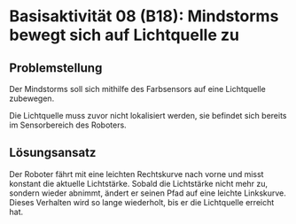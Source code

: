 # Basisaktivität 08 (B18): Mindstorms bewegt sich auf Lichtquelle zu

## Problemstellung
Der Mindstorms soll sich mithilfe des Farbsensors auf eine Lichtquelle zubewegen.

Die Lichtquelle muss zuvor nicht lokalisiert werden, sie befindet sich bereits im Sensorbereich des Roboters.

## Lösungsansatz
Der Roboter fährt mit eine leichten Rechtskurve nach vorne und misst konstant die aktuelle Lichtstärke. Sobald die Lichtstärke nicht mehr zu, sondern wieder abnimmt, ändert er seinen Pfad auf eine leichte Linkskurve. Dieses Verhalten wird so lange wiederholt, bis er die Lichtquelle erreicht hat.
